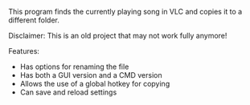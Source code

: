 This program finds the currently playing song in VLC and copies it to a different folder.

Disclaimer: This is an old project that may not work fully anymore!

Features:
 - Has options for renaming the file
 - Has both a GUI version and a CMD version
 - Allows the use of a global hotkey for copying
 - Can save and reload settings
